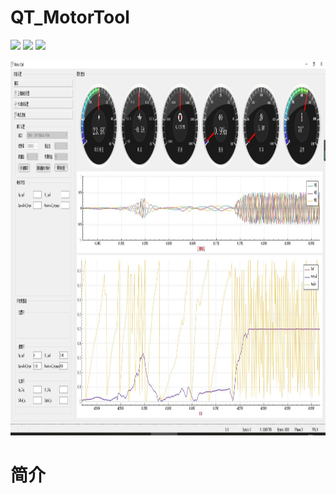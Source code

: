 # QT_MotorTool

![](https://img.shields.io/badge/Buile-win10-blue)  ![](https://img.shields.io/badge/Edition-QT%3E5.0-brightgreen)  ![](https://img.shields.io/badge/language-C%2B%2B-red)  

<div align=center><img width="2080" height="600" src="https://github.com/LXiuFeng/QT_MotorTool/blob/main/img/QQ%E5%9B%BE%E7%89%8720210611085033.jpg"></div>


# 简介
